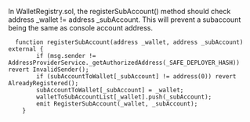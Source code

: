 In WalletRegistry.sol, the registerSubAccount() method should check address _wallet != address _subAccount.
This will prevent a subaccount being the same as console account address.
```sol
  function registerSubAccount(address _wallet, address _subAccount) external {
        if (msg.sender != AddressProviderService._getAuthorizedAddress(_SAFE_DEPLOYER_HASH)) revert InvalidSender();
        if (subAccountToWallet[_subAccount] != address(0)) revert AlreadyRegistered();
        subAccountToWallet[_subAccount] = _wallet;
        walletToSubAccountList[_wallet].push(_subAccount);
        emit RegisterSubAccount(_wallet, _subAccount);
    }
```